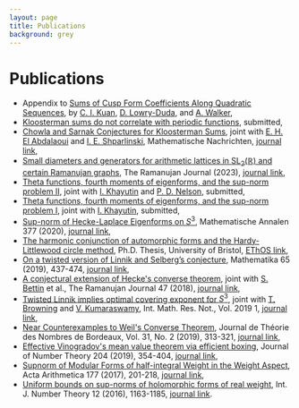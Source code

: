 ```yaml
---
layout: page
title: Publications
background: grey
---
```


# Publications  

- Appendix to <a href="https://arxiv.org/abs/2301.11901">Sums of Cusp Form Coefficients Along Quadratic Sequences</a>, by <a href="">C. I. Kuan</a>, <a href="https://davidlowryduda.com/">D. Lowry-Duda</a>, and <a href="https://awwalker.com/">A. Walker</a>,
- <a href="https://arxiv.org/abs/2302.06409">Kloosterman sums do not correlate with periodic functions</a>, submitted,
- <a href="https://arxiv.org/abs/2211.00379">Chowla and Sarnak Conjectures for Kloosterman Sums</a>, joint with <a href="https://lmrs.univ-rouen.fr/fr/persopage/el-houcein-el-abdalaoui">E. H. El Abdalaoui</a> and <a href="https://web.maths.unsw.edu.au/~igorshparlinski/">I. E. Shparlinski</a>, Mathematische Nachrichten, <a href="https://doi.org/10.1002/mana.202200480">journal link</a>,
- <a href="https://arxiv.org/abs/2207.12684">Small diameters and generators for arithmetic lattices in $\mathrm{SL}_2(\mathbb{R})$ and certain Ramanujan graphs</a>, The Ramanujan Journal (2023), <a href="https://link.springer.com/article/10.1007/s11139-023-00725-1">journal link</a>,
- <a href="https://arxiv.org/abs/2207.12351">Theta functions, fourth moments of eigenforms, and the sup-norm problem II</a>, joint with <a href="https://khayutin.github.io/">I. Khayutin</a> and <a href="https://pure.au.dk/portal/en/paul.nelson@math.au.dk">P. D. Nelson</a>, submitted,
- <a href="https://arxiv.org/abs/2009.07194">Theta functions, fourth moments of eigenforms, and the sup-norm problem I</a>, joint with <a href="https://khayutin.github.io/">I. Khayutin</a>, submitted,
- <a href="https://arxiv.org/abs/1811.03949">Sup-norm of Hecke-Laplace Eigenforms on $S^3$</a>, Mathematische Annalen 377 (2020), <a href="https://rdcu.be/b32j7">journal link</a>,
- <a href="./Thesis_Hard_Bound.pdf">The harmonic conjunction of automorphic forms and the Hardy-Littlewood circle method</a>, Ph.D. Thesis, University of Bristol, <a href="https://ethos.bl.uk/OrderDetails.do?did=1&uin=uk.bl.ethos.752808">EThOS link</a>,
- <a href="https://arxiv.org/abs/1707.02113">On a twisted version of Linnik and Selberg&rsquo;s conjecture</a>, Mathematika 65 (2019), 437-474, <a href="http://dx.doi.org/10.1112/S0025579318000542">journal link</a>,
- <a href="https://arxiv.org/abs/1704.02570">A conjectural extension of Hecke's converse theorem</a>, joint with <a href="http://www.bristol.ac.uk/maths/people/andrew-r-booker/index.html">S. Bettin</a> et al., The Ramanujan Journal 47 (2018), <a href="https://link.springer.com/article/10.1007/s11139-017-9953-y?wt_mc=Internal.Event.1.SEM.ArticleAuthorOnlineFirst">journal link</a>,
- <a href="https://arxiv.org/abs/1609.06097">Twisted Linnik implies optimal covering exponent for $S^3$</a>, joint with <a href="https://pub.ist.ac.at/~tbrownin/">T. Browning</a> and <a href="http://www.bristol.ac.uk/maths/people/vinay-k-viswanathan/index.html">V. Kumaraswamy</a>, Int. Math. Res. Not., Vol. 2019 1, <a href="https://academic.oup.com/imrn/article/doi/10.1093/imrn/rnx116/3871415/Twisted-Linnik-implies-Optimal-Covering-Exponent?guestAccessKey=2a38d1c6-95b4-457a-b02f-0649773f22ff">journal link</a>,
- <a href="http://arxiv.org/abs/1606.06923">Near Counterexamples to Weil's Converse Theorem</a>, Journal de Th&eacute;orie des Nombres de Bordeaux, Vol. 31, No. 2 (2019), 313-321, <a href="https://jtnb.centre-mersenne.org/item/JTNB_2019__31_2_313_0/">journal link</a>,
- <a href="http://arxiv.org/abs/1603.02536">Effective Vinogradov's mean value theorem via efficient boxing</a>, Journal of Number Theory 204 (2019), 354-404, <a href="https://www.sciencedirect.com/science/article/pii/S0022314X19301507?via%3Dihub">journal link</a>,
- <a href="http://arxiv.org/abs/1504.08246">Supnorm of Modular Forms of half-integral Weight in the Weight Aspect</a>, Acta Arithmetica 177 (2017), 201-218, <a href="https://www.impan.pl/en/publishing-house/journals-and-series/acta-arithmetica/all/177/3/91919/supnorm-of-modular-forms-of-half-integral-weight-in-the-weight-aspect">journal link</a>,
- <a href="http://arxiv.org/abs/1406.2918">Uniform bounds on sup-norms of holomorphic forms of real weight</a>, Int. J. Number Theory 12 (2016), 1163-1185, <a href="http://www.worldscientific.com/doi/10.1142/S1793042116500718">journal link</a>.
